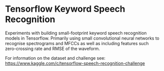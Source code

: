 # Tensorflow Keyword Speech Recognition

Experiments with building small-footprint keyword speech recognition models in Tensorflow. Primarily using small convolutional neural networks to recognise spectrograms and MFCCs as well as including features such zero-crossing rate and RMSE of the waveform.

For information on the dataset and challenge see: https://www.kaggle.com/c/tensorflow-speech-recognition-challenge
